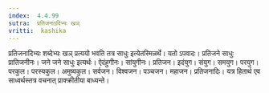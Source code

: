 ```yaml
---
index:  4.4.99
sutra:  प्रतिजनाऽदिभ्यः खञ्
vritti:  kashika 
---
```


प्रतिजनादिभ्यः शब्देभ्यः खञ् प्रत्ययो भवति तत्र साधुः इत्येतस्मिन्नर्थे। यतो ऽपवादः। प्रतिजने साधुः प्रातिजनीनः। जने जने साधुः इत्यर्थः। ऐदंहुगीनः। सांयुगीनः। प्रतिजन। इदंयुग। संयुग। समयुग। परयुग। परकुल। परस्यकुल। अमुष्यकुल। सर्वजन। विश्वजन। पञ्चजन। महाजन। प्रतिजनादिः। यत्र हितार्थ एव साध्वर्थस्तत्र वचनात् प्राक्क्रीतीया बाध्यन्ते।

